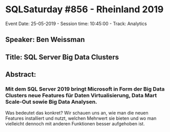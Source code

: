 # SQLSaturday #856 - Rheinland 2019
Event Date: 25-05-2019 - Session time: 10:45:00 - Track: Analytics
## Speaker: Ben Weissman
## Title: SQL Server Big Data Clusters
## Abstract:
### Mit dem SQL Server 2019 bringt Microsoft in Form der Big Data Clusters neue Features für Daten Virtualisierung, Data Mart Scale-Out sowie Big Data Analysen. 

Was bedeutet das konkret? Wir schauen uns an, wie man die neuen Features installiert und nutzt, welchen Mehrwert sie bieten und wo man vielleicht dennoch mit anderen Funktionen besser aufgehoben ist.
